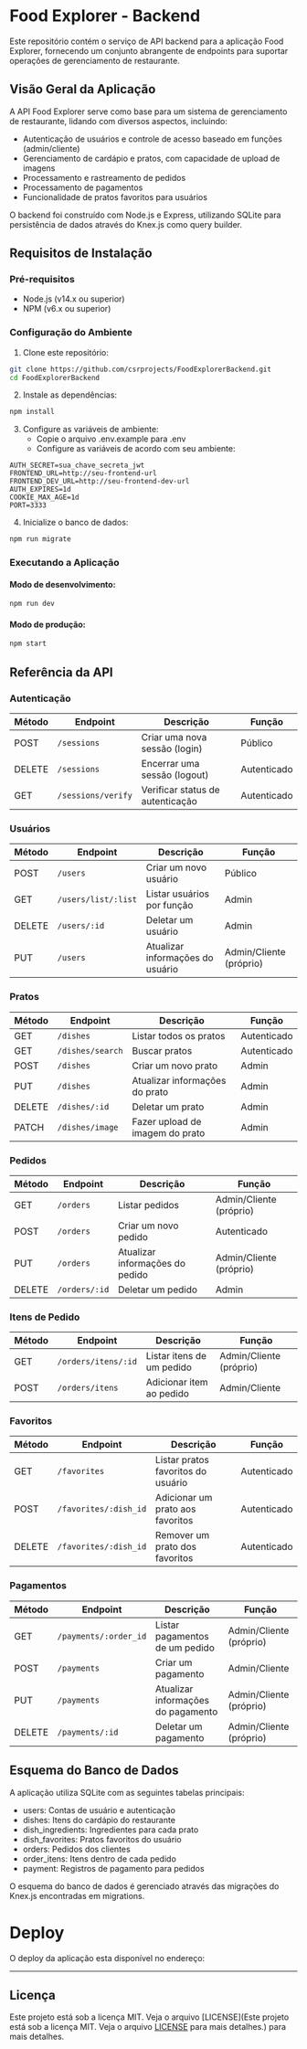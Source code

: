 # Food Explorer - Backend

Este repositório contém o serviço de API backend para a aplicação Food Explorer, fornecendo um conjunto abrangente de endpoints para suportar operações de gerenciamento de restaurante.

## Visão Geral da Aplicação

A API Food Explorer serve como base para um sistema de gerenciamento de restaurante, lidando com diversos aspectos, incluindo:

- Autenticação de usuários e controle de acesso baseado em funções (admin/cliente)
- Gerenciamento de cardápio e pratos, com capacidade de upload de imagens
- Processamento e rastreamento de pedidos
- Processamento de pagamentos
- Funcionalidade de pratos favoritos para usuários

O backend foi construído com Node.js e Express, utilizando SQLite para persistência de dados através do Knex.js como query builder.

## Requisitos de Instalação

### Pré-requisitos
- Node.js (v14.x ou superior)
- NPM (v6.x ou superior)

### Configuração do Ambiente

1. Clone este repositório:
```sh
git clone https://github.com/csrprojects/FoodExplorerBackend.git
cd FoodExplorerBackend
```

2. Instale as dependências:
```sh
npm install
```

3. Configure as variáveis de ambiente:
   - Copie o arquivo .env.example para .env
   - Configure as variáveis de acordo com seu ambiente:
```
AUTH_SECRET=sua_chave_secreta_jwt
FRONTEND_URL=http://seu-frontend-url
FRONTEND_DEV_URL=http://seu-frontend-dev-url
AUTH_EXPIRES=1d
COOKIE_MAX_AGE=1d
PORT=3333
```

4. Inicialize o banco de dados:
```sh
npm run migrate
```

### Executando a Aplicação

#### Modo de desenvolvimento:
```sh
npm run dev
```

#### Modo de produção:
```sh
npm start
```

## Referência da API

### Autenticação

| Método | Endpoint | Descrição | Função |
|--------|----------|-----------|--------|
| POST | `/sessions` | Criar uma nova sessão (login) | Público |
| DELETE | `/sessions` | Encerrar uma sessão (logout) | Autenticado |
| GET | `/sessions/verify` | Verificar status de autenticação | Autenticado |

### Usuários

| Método | Endpoint | Descrição | Função |
|--------|----------|-----------|--------|
| POST | `/users` | Criar um novo usuário | Público |
| GET | `/users/list/:list` | Listar usuários por função | Admin |
| DELETE | `/users/:id` | Deletar um usuário | Admin |
| PUT | `/users` | Atualizar informações do usuário | Admin/Cliente (próprio) |

### Pratos

| Método | Endpoint | Descrição | Função |
|--------|----------|-----------|--------|
| GET | `/dishes` | Listar todos os pratos | Autenticado |
| GET | `/dishes/search` | Buscar pratos | Autenticado |
| POST | `/dishes` | Criar um novo prato | Admin |
| PUT | `/dishes` | Atualizar informações do prato | Admin |
| DELETE | `/dishes/:id` | Deletar um prato | Admin |
| PATCH | `/dishes/image` | Fazer upload de imagem do prato | Admin |

### Pedidos

| Método | Endpoint | Descrição | Função |
|--------|----------|-----------|--------|
| GET | `/orders` | Listar pedidos | Admin/Cliente (próprio) |
| POST | `/orders` | Criar um novo pedido | Autenticado |
| PUT | `/orders` | Atualizar informações do pedido | Admin/Cliente (próprio) |
| DELETE | `/orders/:id` | Deletar um pedido | Admin |

### Itens de Pedido

| Método | Endpoint | Descrição | Função |
|--------|----------|-----------|--------|
| GET | `/orders/itens/:id` | Listar itens de um pedido | Admin/Cliente (próprio) |
| POST | `/orders/itens` | Adicionar item ao pedido | Admin/Cliente |

### Favoritos

| Método | Endpoint | Descrição | Função |
|--------|----------|-----------|--------|
| GET | `/favorites` | Listar pratos favoritos do usuário | Autenticado |
| POST | `/favorites/:dish_id` | Adicionar um prato aos favoritos | Autenticado |
| DELETE | `/favorites/:dish_id` | Remover um prato dos favoritos | Autenticado |

### Pagamentos

| Método | Endpoint | Descrição | Função |
|--------|----------|-----------|--------|
| GET | `/payments/:order_id` | Listar pagamentos de um pedido | Admin/Cliente (próprio) |
| POST | `/payments` | Criar um pagamento | Admin/Cliente |
| PUT | `/payments` | Atualizar informações do pagamento | Admin/Cliente (próprio) |
| DELETE | `/payments/:id` | Deletar um pagamento | Admin/Cliente (próprio) |

## Esquema do Banco de Dados

A aplicação utiliza SQLite com as seguintes tabelas principais:
- users: Contas de usuário e autenticação
- dishes: Itens do cardápio do restaurante
- dish_ingredients: Ingredientes para cada prato
- dish_favorites: Pratos favoritos do usuário
- orders: Pedidos dos clientes
- order_itens: Itens dentro de cada pedido
- payment: Registros de pagamento para pedidos

O esquema do banco de dados é gerenciado através das migrações do Knex.js encontradas em migrations.

# Deploy
O deploy da aplicação esta disponível no endereço:

---

## Licença

Este projeto está sob a licença MIT. Veja o arquivo [LICENSE](Este projeto está sob a licença MIT. Veja o arquivo [LICENSE](https://github.com/csrprojects/FoodExplorerBackend/blob/main/LICENSE.md) para mais detalhes.) para mais detalhes.